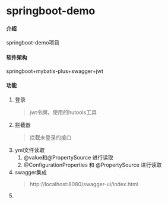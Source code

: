 # springboot-demo

#### 介绍

springboot-demo项目

#### 软件架构

springboot+mybatis-plus+swagger+jwt

#### 功能

1. 登录
   > jwt令牌，使用的hutools工具
2. 拦截器
   > 拦截未登录的接口
3. yml文件读取
   1. @value和@PropertySource 进行读取
   2. @ConfigurationProperties 和 @PropertySource 进行读取
4. swagger集成
   > http://localhost:8080/swagger-ui/index.html
5.
